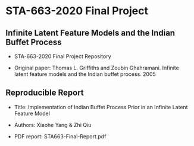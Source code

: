 # STA-663-2020 Final Project

## Infinite Latent Feature Models and the Indian Buffet Process

- STA-663-2020 Final Project Repository

- Original paper: Thomas L. Griffiths and Zoubin Ghahramani. Infinite latent feature models and the Indian buffet process. 2005

## Reproducible Report

- Title: Implementation of Indian Buffet Process Prior in an Infinite Latent Feature Model

- Authors: Xiaohe Yang & Zhi Qiu

- PDF report: STA663-Final-Report.pdf

